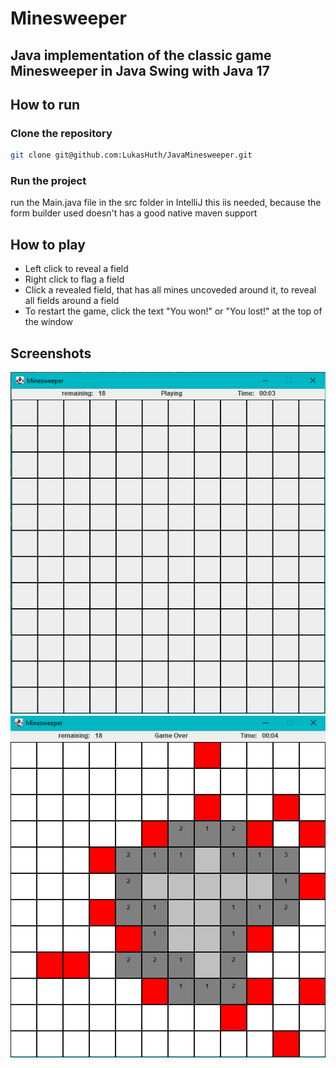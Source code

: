 # Minesweeper
## Java implementation of the classic game Minesweeper in Java Swing with Java 17
## How to run
### Clone the repository
```bash
git clone git@github.com:LukasHuth/JavaMinesweeper.git
```
### Run the project
run the Main.java file in the src folder in IntelliJ
this iis needed, because the form builder used doesn't
has a good native maven support
## How to play
- Left click to reveal a field
- Right click to flag a field
- Click a revealed field, that has all mines uncoveded around it, to reveal all fields around a field
- To restart the game, click the text "You won!" or "You lost!" at the top of the window
## Screenshots
![Screenshot 1](https://github.com/LukasHuth/JavaMinesweeper/blob/master/image.png?raw=true)
![Screenshot 2](https://github.com/LukasHuth/JavaMinesweeper/blob/master/image2.png?raw=true)
